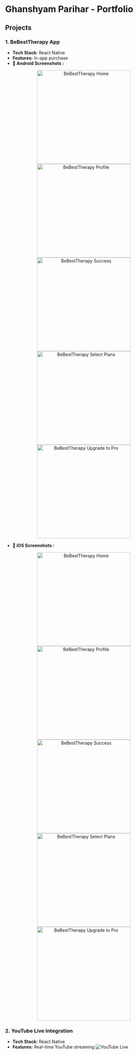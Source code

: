# Ghanshyam Parihar - Portfolio

## Projects
### 1. BeBestTherapy App
- **Tech Stack:** React Native
- **Features:** In-app purchase
- **📱 Android Screenshots :**
 <p align="center"> <img src="./images/Home.PNG" alt="BeBestTherapy Home" width="300"/> <img src="./images/Profile.PNG" alt="BeBestTherapy Profile" width="300"/> <img src="./images/Sccess.PNG" alt="BeBestTherapy Success" width="300"/> <img src="./images/SelectPlans.PNG" alt="BeBestTherapy Select Plans" width="300"/> <img src="./images/UpgradToPro.PNG" alt="BeBestTherapy Upgrade to Pro" width="300"/> </p>

- **🍏 iOS Screenshots :**
 <p align="center"> <img src="./images/Home.PNG" alt="BeBestTherapy Home" width="300"/> <img src="./images/Profile.PNG" alt="BeBestTherapy Profile" width="300"/> <img src="./images/Sccess.PNG" alt="BeBestTherapy Success" width="300"/> <img src="./images/SelectPlans.PNG" alt="BeBestTherapy Select Plans" width="300"/> <img src="./images/UpgradToPro.PNG" alt="BeBestTherapy Upgrade to Pro" width="300"/> </p>

### 2. YouTube Live Integration
- **Tech Stack:** React Native
- **Features:** Real-time YouTube streaming
  ![YouTube Live](./images/youtube-live.png)
